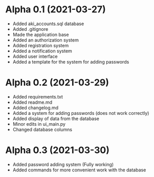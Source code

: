 # Alpha 0.1 (2021-03-27)
- Added aki_accounts.sql database
- Added .gitignore
- Made the application base
- Added an authorization system
- Added registration system
- Added a notification system
- Added user interface
- Added a template for the system for adding passwords
# Alpha 0.2 (2021-03-29)
- Added requirements.txt
- Added readme.md
- Added changelog.md
- Added a system for adding passwords (does not work correctly)
- Added display of data from the database
- Minor edits in ui_main.py
- Changed database columns
# Alpha 0.3 (2021-03-30)
- Added password adding system (Fully working)
- Added commands for more convenient work with the database